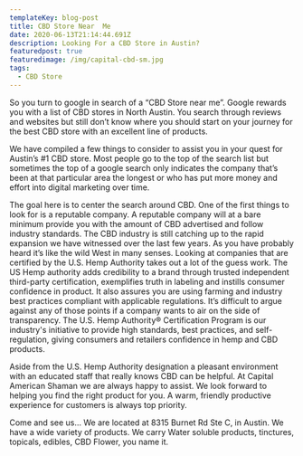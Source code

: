 ```yaml
---
templateKey: blog-post
title: CBD Store Near  Me
date: 2020-06-13T21:14:44.691Z
description: Looking For a CBD Store in Austin?
featuredpost: true
featuredimage: /img/capital-cbd-sm.jpg
tags:
  - CBD Store
---
```

So you turn to google in search of a “CBD Store near me”.  Google rewards you with a list of CBD stores in North Austin.  You search through reviews and websites but still don’t know where you should start on your journey for the best CBD store with an excellent line of products.

We have compiled a few things to consider to assist you in your quest for Austin’s #1 CBD store.  Most people go to the top of the search list but sometimes the top of a google search only indicates the company that’s been at that particular area the longest or who has put more money and effort into digital marketing over time. 

The goal here is to center the search around CBD.  One of the first things to look for is a reputable company.  A reputable company will at a bare minimum provide you with the amount of CBD advertised and follow industry standards.  The CBD industry is still catching up to the rapid expansion we have witnessed over the last few years.  As you have probably heard it’s like the wild West in many senses.  Looking at companies that are certified by the U.S. Hemp Authority takes out a lot of the guess work.  The US Hemp authority adds credibility to a brand through trusted independent third-party certification, exemplifies truth in labeling and instills consumer confidence in product.  It also assures you are using farming and industry best practices compliant with applicable regulations.  It’s difficult to argue against any of those points if a company wants to air on the side of transparency.  The U.S. Hemp Authority® Certification Program is our industry's initiative to provide high standards, best practices, and self-regulation, giving consumers and retailers confidence in hemp and CBD products.


Aside from the U.S. Hemp Authority designation a pleasant environment with an educated staff that really knows CBD can be helpful.  At Capital American Shaman we are always happy to assist.  We look forward to helping you find the right product for you.  A warm, friendly productive experience for customers is always top priority.


Come and see us…  We are located at 8315 Burnet Rd Ste C, in Austin.  We have a wide variety of products.  We carry Water soluble products, tinctures, topicals, edibles, CBD Flower, you name it.